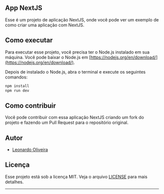 ## App NextJS

Esse é um projeto de aplicação NextJS, onde você pode ver um exemplo de como criar uma aplicação com NextJS.

## Como executar

Para executar esse projeto, você precisa ter o Node.js instalado em sua máquina. Você pode baixar o Node.js em [https://nodejs.org/en/download/](https://nodejs.org/en/download/).

Depois de instalado o Node.js, abra o terminal e execute os seguintes comandos:

```bash
npm install
npm run dev
```

## Como contribuir

Você pode contribuir com essa aplicação NextJS criando um fork do projeto e fazendo um Pull Request para o repositório original.

## Autor

- [Leonardo Oliveira](https://github.com/PedroLeoo07)

## Licença

Esse projeto está sob a licença MIT. Veja o arquivo [LICENSE](LICENSE) para mais detalhes.

---



